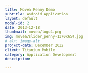 ```yaml
---
title: Movea Penny Demo
subtitle: Android Application
layout: default
modal-id: 2
date: 2013-12-18
thumbnail: movea/logo4.png
img: movea/slider_penny-1170x650.jpg
# alt: image-alt
project-date: December 2012
client: Titanium Mobile
category: Application Development
description:  

---
```

